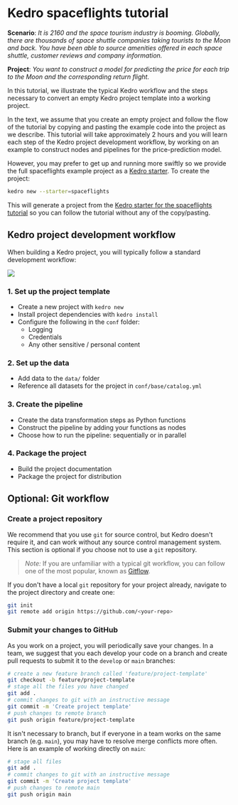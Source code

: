 # Kedro spaceflights tutorial

**Scenario**: *It is 2160 and the space tourism industry is booming. Globally, there are thousands of space shuttle companies taking tourists to the Moon and back. You have been able to source amenities offered in each space shuttle, customer reviews and company information.*

**Project**: *You want to construct a model for predicting the price for each trip to the Moon and the corresponding return flight.*

In this tutorial, we illustrate the typical Kedro workflow and the steps necessary to convert an empty Kedro project template into a working project.

In the text, we assume that you create an empty project and follow the flow of the tutorial by copying and pasting the example code into the project as we describe. This tutorial will take approximately 2 hours and you will learn each step of the Kedro project development workflow, by working on an example to construct nodes and pipelines for the price-prediction model.

However, you may prefer to get up and running more swiftly so we provide the full spaceflights example project as a [Kedro starter](../02_get_started/06_starters.md). To create the project:

```bash
kedro new --starter=spaceflights
```

This will generate a project from the [Kedro starter for the spaceflights tutorial](https://github.com/quantumblacklabs/kedro-starters/tree/master/spaceflights) so you can follow the tutorial without any of the copy/pasting.

## Kedro project development workflow

When building a Kedro project, you will typically follow a standard development workflow:

![](../meta/images/typical_workflow.png)

### 1. Set up the project template

* Create a new project with `kedro new`
* Install project dependencies with `kedro install`
* Configure the following in the `conf` folder:
	* Logging
	* Credentials
	* Any other sensitive / personal content

### 2. Set up the data

* Add data to the `data/` folder
* Reference all datasets for the project in `conf/base/catalog.yml`

### 3. Create the pipeline

* Create the data transformation steps as Python functions
* Construct the pipeline by adding your functions as nodes
* Choose how to run the pipeline: sequentially or in parallel

### 4. Package the project

 * Build the project documentation
 * Package the project for distribution

## Optional: Git workflow

### Create a project repository

We recommend that you use `git` for source control, but Kedro doesn't require it, and can work without any source control management system. This section is optional if you choose not to use a `git` repository.

> *Note:* If you are unfamiliar with a typical git workflow, you can follow one of the most popular, known as [Gitflow](https://www.atlassian.com/git/tutorials/comparing-workflows/gitflow-workflow).

If you don't have a local `git` repository for your project already, navigate to the project directory and create one:

```bash
git init
git remote add origin https://github.com/<your-repo>
```

### Submit your changes to GitHub

As you work on a project, you will periodically save your changes. In a team, we suggest that you each develop your code on a branch and create pull requests to submit it to the `develop` or `main` branches:

```bash
# create a new feature branch called 'feature/project-template'
git checkout -b feature/project-template
# stage all the files you have changed
git add .
# commit changes to git with an instructive message
git commit -m 'Create project template'
# push changes to remote branch
git push origin feature/project-template
```

It isn't necessary to branch, but if everyone in a team works on the same branch (e.g. `main`), you may have to resolve merge conflicts more often. Here is an example of working directly on `main`:

```bash
# stage all files
git add .
# commit changes to git with an instructive message
git commit -m 'Create project template'
# push changes to remote main
git push origin main
```
